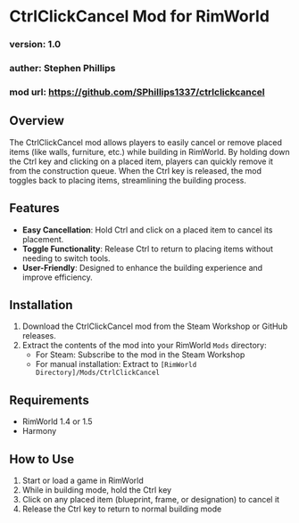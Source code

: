 # CtrlClickCancel Mod for RimWorld
### version: 1.0
### auther: Stephen Phillips
### mod url: https://github.com/SPhillips1337/ctrlclickcancel

## Overview
The CtrlClickCancel mod allows players to easily cancel or remove placed items (like walls, furniture, etc.) while building in RimWorld. By holding down the Ctrl key and clicking on a placed item, players can quickly remove it from the construction queue. When the Ctrl key is released, the mod toggles back to placing items, streamlining the building process.

## Features
- **Easy Cancellation**: Hold Ctrl and click on a placed item to cancel its placement.
- **Toggle Functionality**: Release Ctrl to return to placing items without needing to switch tools.
- **User-Friendly**: Designed to enhance the building experience and improve efficiency.

## Installation
1. Download the CtrlClickCancel mod from the Steam Workshop or GitHub releases.
2. Extract the contents of the mod into your RimWorld `Mods` directory:
   - For Steam: Subscribe to the mod in the Steam Workshop
   - For manual installation: Extract to `[RimWorld Directory]/Mods/CtrlClickCancel`

## Requirements
- RimWorld 1.4 or 1.5
- Harmony

## How to Use
1. Start or load a game in RimWorld
2. While in building mode, hold the Ctrl key
3. Click on any placed item (blueprint, frame, or designation) to cancel it
4. Release the Ctrl key to return to normal building mode
